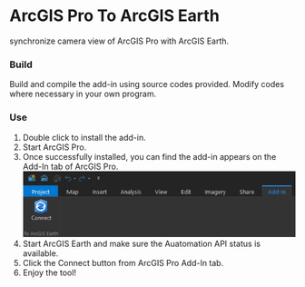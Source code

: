 # ArcGIS Pro To ArcGIS Earth
synchronize camera view of ArcGIS Pro with ArcGIS Earth.

### Build
Build and compile the add-in using source codes provided. Modify codes where necessary in your own program.

### Use
1. Double click to install the add-in. 
2. Start ArcGIS Pro.
3. Once successfully installed, you can find the add-in appears on the Add-In tab of ArcGIS Pro.
![Addin Tab Image](Images/addin-tab.png)
4. Start ArcGIS Earth and make sure the Auatomation API status is available. 
5. Click the Connect button from ArcGIS Pro Add-In tab.
6. Enjoy the tool!
